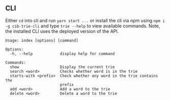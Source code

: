 ## CLI

Either `cd` into cli and run `yarn start ...` or install the cli via npm using `npm i -g cib-trie-cli` and type `trie --help` to view available commands. Note, the installed CLI uses the deployed version of the API.

```
Usage: index [options] [command]

Options:
  -h, --help            display help for command

Commands:
  show                  Display the current trie
  search <word>         Checks whether word is in the trie
  starts-with <prefix>  Check whether any word in the trie contains the
                        prefix
  add <word>            Add a word to the trie
  delete <word>         Delete a word to the trie
```
